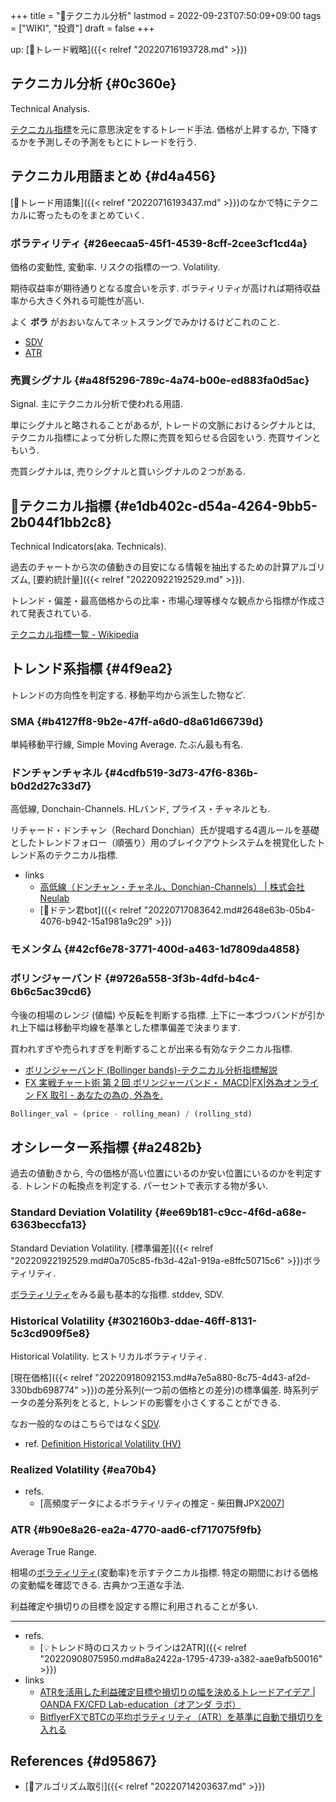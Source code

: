 +++
title = "📝テクニカル分析"
lastmod = 2022-09-23T07:50:09+09:00
tags = ["WIKI", "投資"]
draft = false
+++

up: [🔖トレード戦略]({{< relref "20220716193728.md" >}})


## テクニカル分析 {#0c360e}

Technical Analysis.

[テクニカル指標](#e1db402c-d54a-4264-9bb5-2b044f1bb2c8)を元に意思決定をするトレード手法. 価格が上昇するか, 下降するかを予測しその予測をもとにトレードを行う.


## テクニカル用語まとめ {#d4a456}

[📝トレード用語集]({{< relref "20220716193437.md" >}})のなかで特にテクニカルに寄ったものをまとめていく.


### ボラティリティ {#26eecaa5-45f1-4539-8cff-2cee3cf1cd4a}

価格の変動性, 変動率. リスクの指標の一つ. Volatility.

期待収益率が期待通りとなる度合いを示す. ボラティリティが高ければ期待収益率から大きく外れる可能性が高い.

よく **ボラ** がおおいなんてネットスラングでみかけるけどこれのこと.

-   [SDV](#ee69b181-c9cc-4f6d-a68e-6363beccfa13)
-   [ATR](#b90e8a26-ea2a-4770-aad6-cf717075f9fb)


### 売買シグナル {#a48f5296-789c-4a74-b00e-ed883fa0d5ac}

Signal. 主にテクニカル分析で使われる用語.

単にシグナルと略されることがあるが, トレードの文脈におけるシグナルとは, テクニカル指標によって分析した際に売買を知らせる合図をいう. 売買サインともいう.

売買シグナルは, 売りシグナルと買いシグナルの２つがある.


## 📝テクニカル指標 {#e1db402c-d54a-4264-9bb5-2b044f1bb2c8}

Technical Indicators(aka. Technicals).

過去のチャートから次の値動きの目安になる情報を抽出するための計算アルゴリズム, [要約統計量]({{< relref "20220922192529.md" >}}).

トレンド・偏差・最高価格からの比率・市場心理等様々な観点から指標が作成されて発表されている.

[テクニカル指標一覧 - Wikipedia](http://ja.wikipedia.org/wiki/%E3%83%86%E3%82%AF%E3%83%8B%E3%82%AB%E3%83%AB%E6%8C%87%E6%A8%99%E4%B8%80%E8%A6%A7)


## トレンド系指標 {#4f9ea2}

トレンドの方向性を判定する. 移動平均から派生した物など.


### SMA {#b4127ff8-9b2e-47ff-a6d0-d8a61d66739d}

単純移動平行線, Simple Moving Average. たぶん最も有名.


### ドンチャンチャネル {#4cdfb519-3d73-47f6-836b-b0d2d27c33d7}

高低線, Donchain-Channels. HLバンド, プライス・チャネルとも.

リチャード・ドンチャン（Rechard Donchian）氏が提唱する4週ルールを基礎としたトレンドフォロー（順張り）用のブレイクアウトシステムを視覚化したトレンド系のテクニカル指標.

-   links
    -   [高低線（ドンチャン・チャネル、Donchian-Channels） | 株式会社Neulab](https://neulab.co.jp/technical-indicator/%E9%AB%98%E4%BD%8E%E7%B7%9A%EF%BC%88%E3%83%89%E3%83%B3%E3%83%81%E3%83%A3%E3%83%B3%E3%83%BB%E3%83%81%E3%83%A3%E3%83%8D%E3%83%AB%E3%80%81donchian-channels%EF%BC%89/)
    -   [📝ドテン君bot]({{< relref "20220717083642.md#2648e63b-05b4-4076-b942-15a1981a9c29" >}})


### モメンタム {#42cf6e78-3771-400d-a463-1d7809da4858}


### ボリンジャーバンド {#9726a558-3f3b-4dfd-b4c4-6b6c5ac39cd6}

今後の相場のレンジ (値幅) や反転を判断する指標. 上下に一本づつバンドが引かれ上下幅は移動平均線を基準とした標準偏差で決まります.

買われすぎや売られすぎを判断することが出来る有効なテクニカル指標.

-   [ボリンジャーバンド (Bollinger bands)-テクニカル分析指標解説](http://www.k3.dion.ne.jp/~forex/tc/bl.htm)
-   [FX 実戦チャート術 第 2 回 ボリンジャーバンド・ MACD|FX|外為オンライン  FX 取引 - あなたの為の, 外為を. ](http://www.gaitameonline.com/academy_chart02.jsp)

<!--listend-->

```python
Bollinger_val = (price - rolling_mean) / (rolling_std)
```


## オシレーター系指標 {#a2482b}

過去の値動きから, 今の価格が高い位置にいるのか安い位置にいるのかを判定する. トレンドの転換点を判定する. パーセントで表示する物が多い.


### Standard Deviation Volatility {#ee69b181-c9cc-4f6d-a68e-6363beccfa13}

Standard Deviation Volatility. [標準偏差]({{< relref "20220922192529.md#0a705c85-fb3d-42a1-919a-e8ffc50715c6" >}})ボラティリティ.

[ボラティリティ](#26eecaa5-45f1-4539-8cff-2cee3cf1cd4a)をみる最も基本的な指標. stddev, SDV.


### Historical Volatility {#302160b3-ddae-46ff-8131-5c3cd909f5e8}

Historical Volatility. ヒストリカルボラティリティ.

[現在価格]({{< relref "20220918092153.md#a7e5a880-8c75-4d43-af2d-330bdb698774" >}})の差分系列(一つ前の価格との差分)の標準偏差. 時系列データの差分系列をとると, トレンドの影響を小さくすることができる.

なお一般的なのはこちらではなく[SDV](#ee69b181-c9cc-4f6d-a68e-6363beccfa13).

-   ref. [Definition Historical Volatility (HV)](https://www.investopedia.com/terms/h/historicalvolatility.asp)


### Realized Volatility {#ea70b4}

-   refs.
    -   [高頻度データによるボラティリティの推定 - 柴田舞JPX[2007](https://www.imes.boj.or.jp/research/papers/japanese/07-J-14.pdf)]


### ATR {#b90e8a26-ea2a-4770-aad6-cf717075f9fb}

Average True Range.

相場の[ボラティリティ](#26eecaa5-45f1-4539-8cff-2cee3cf1cd4a)(変動率)を示すテクニカル指標. 特定の期間における価格の変動幅を確認できる. 古典かつ王道な手法.

利益確定や損切りの目標を設定する際に利用されることが多い.

---

-   refs.
    -   [💡トレンド時のロスカットラインは2ATR]({{< relref "20220908075950.md#a8a2422a-1795-4739-a382-aae9afb50016" >}})
-   links
    -   [ATRを活用した利益確定目標や損切りの幅を決めるトレードアイデア | OANDA FX/CFD Lab-education（オアンダ ラボ）](https://www.oanda.jp/lab-education/technical_analysis/dow-theory/atr_targets/)
    -   [BitflyerFXでBTCの平均ボラティリティ（ATR）を基準に自動で損切りを入れる](https://ryota-trade.com/?p=2766)


## References {#d95867}

-   [📝アルゴリズム取引]({{< relref "20220714203637.md" >}})
